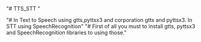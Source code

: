 "# TTS_STT "

"# In Text to Speech using gtts,pyttsx3 and corporation gtts and pyttsx3.
   In STT using SpeechRecognition" 
"# First of all you must to install gtts, pyttsx3 and SpeechRecognition libraries to using those."
